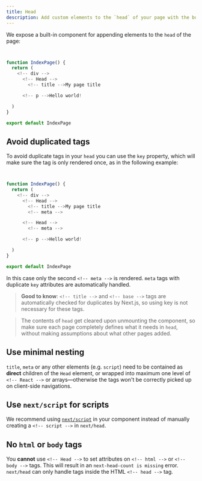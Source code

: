 ```yaml
---
title: Head
description: Add custom elements to the `head` of your page with the built-in Head component.
---
```


We expose a built-in component for appending elements to the `head` of the page:

```jsx


function IndexPage() {
  return (
    <!-- div -->
      <!-- Head -->
        <!-- title -->My page title

      <!-- p -->Hello world!

  )
}

export default IndexPage
```

## Avoid duplicated tags

To avoid duplicate tags in your `head` you can use the `key` property, which will make sure the tag is only rendered once, as in the following example:

```jsx


function IndexPage() {
  return (
    <!-- div -->
      <!-- Head -->
        <!-- title -->My page title
        <!-- meta -->

      <!-- Head -->
        <!-- meta -->

      <!-- p -->Hello world!

  )
}

export default IndexPage
```

In this case only the second `<!-- meta -->` is rendered. `meta` tags with duplicate `key` attributes are automatically handled.

> **Good to know**: `<!-- title -->` and `<!-- base -->` tags are automatically checked for duplicates by Next.js, so using key is not necessary for these tags.

> The contents of `head` get cleared upon unmounting the component, so make sure each page completely defines what it needs in `head`, without making assumptions about what other pages added.

## Use minimal nesting

`title`, `meta` or any other elements (e.g. `script`) need to be contained as **direct** children of the `Head` element,
or wrapped into maximum one level of `<!-- React -->` or arrays—otherwise the tags won't be correctly picked up on client-side navigations.

## Use `next/script` for scripts

We recommend using [`next/script`](/docs/pages/guides/scripts) in your component instead of manually creating a `<!-- script -->` in `next/head`.

## No `html` or `body` tags

You **cannot** use `<!-- Head -->` to set attributes on `<!-- html -->` or `<!-- body -->` tags. This will result in an `next-head-count is missing` error. `next/head` can only handle tags inside the HTML `<!-- head -->` tag.
